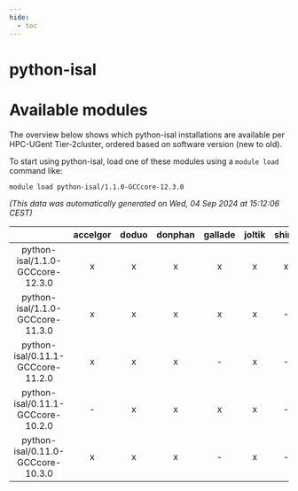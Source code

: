 ```yaml
---
hide:
  - toc
---
```


python-isal
===========

# Available modules


The overview below shows which python-isal installations are available per HPC-UGent Tier-2cluster, ordered based on software version (new to old).

To start using python-isal, load one of these modules using a `module load` command like:

```shell
module load python-isal/1.1.0-GCCcore-12.3.0
```

*(This data was automatically generated on Wed, 04 Sep 2024 at 15:12:06 CEST)*  

| |accelgor|doduo|donphan|gallade|joltik|shinx|skitty|
| :---: | :---: | :---: | :---: | :---: | :---: | :---: | :---: |
|python-isal/1.1.0-GCCcore-12.3.0|x|x|x|x|x|x|x|
|python-isal/1.1.0-GCCcore-11.3.0|x|x|x|x|x|-|x|
|python-isal/0.11.1-GCCcore-11.2.0|x|x|x|-|x|-|x|
|python-isal/0.11.1-GCCcore-10.2.0|-|x|x|x|x|-|x|
|python-isal/0.11.0-GCCcore-10.3.0|x|x|x|-|x|-|x|
